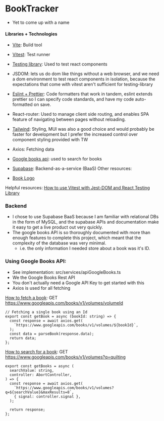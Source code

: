 # BookTracker

- Yet to come up with a name

#### Libraries + Technologies

- [Vite](https://vitejs.dev/guide/): Build tool
- [Vitest](https://vitest.dev/guide/): Test runner
- [Testing library](https://testing-library.com/docs/): Used to test react components
- JSDOM: lets us do dom like things without a web browser, and we need a dom environment to test react components in isolation, because the expectations that come with vitest aren't sufficient for testing-library
- [Eslint + Prettier](https://www.youtube.com/watch?v=SMbqi1HPprc&list=LL&index=4): Code formatters that work in tandem, eslint extends prettier so I can specify code standards, and have my code auto-formatted on save.
- React-router: Used to manage client side routing, and enables SPA feature of navigating between pages without reloading.
- [Tailwind](https://tailwindcss.com/docs/guides/vite): Styling, MUI was also a good choice and would probably be faster for development but I prefer the increased control over component styling provided with TW
- Axios: Fetching data
- [Google books api](https://developers.google.com/books/docs/v1/getting_started): used to search for books
- [Supabase](https://supabase.com/docs/guides/getting-started/quickstarts/reactjs): Backend-as-a-service (BaaS)
  Other resources:

- [Book Logo](https://www.svgrepo.com/svg/513520/book-closed)

Helpful resources:
[How to use Vitest with Jest-DOM and React Testing Library](https://www.youtube.com/watch?v=G-4zgIPsjkU)

### Backend

- I chose to use Supabase BaaS because I am familiar with relational DBs in the form of MySQL, and the supabase APIs and documentation make it easy to get a live product out very quickly.
- The google books API is so thoroughly documented with more than enough features to complete this project, which meant that the complexity of the database was very minimal.
  - i.e. the only information I needed store about a book was it's ID.

### Using Google Books API:

- See implementation: src/services/apiGoogleBooks.ts
- We the Google Books Rest API
- You don't actually need a Google API Key to get started with this
- Axios is used for all fetching

[How to fetch a book](https://developers.google.com/books/docs/v1/reference/volumes/get): GET https://www.googleapis.com/books/v1/volumes/volumeId

```
// Fetching a single book using an Id
export const getBook = async (bookId: string) => {
  const response = await axios.get(
    `https://www.googleapis.com/books/v1/volumes/${bookId}`,
  );
  const data = parseBook(response.data);
  return data;
};
```

[How to search for a book](https://developers.google.com/books/docs/v1/getting_started): GET https://www.googleapis.com/books/v1/volumes?q=quilting

```
export const getBooks = async (
  searchValue: string,
  controller: AbortController,
) => {
  const response = await axios.get(
    `https://www.googleapis.com/books/v1/volumes?q=${searchValue}&maxResults=8`,
    { signal: controller.signal },
  );

  return response;
};
```
